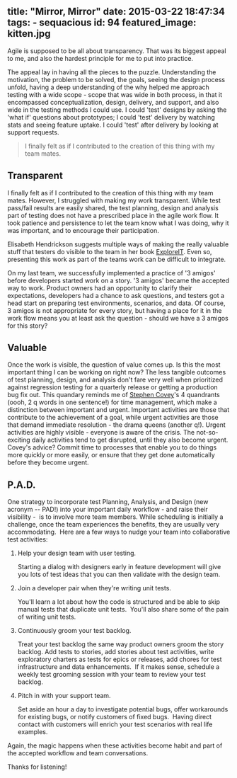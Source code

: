 title: "Mirror, Mirror"
date: 2015-03-22 18:47:34
tags:
	- sequacious
id: 94
featured_image: kitten.jpg
---

Agile is supposed to be all about transparency. That was its biggest appeal to me, and also the hardest principle for me to put into practice.

The appeal lay in having all the pieces to the puzzle. Understanding the motivation, the problem to be solved, the goals, seeing the design process unfold, having a deep understanding of the why helped me approach testing with a wide scope - scope that was wide in both process, in that it encompassed conceptualization, design, delivery, and support, and also wide in the testing methods I could use. I could 'test' designs by asking the 'what if' questions about prototypes; I could 'test' delivery by watching stats and seeing feature uptake. I could 'test' after delivery by looking at support requests.

> I finally felt as if I contributed to the creation of this thing with my team mates.

## Transparent
I finally felt as if I contributed to the creation of this thing with my team mates. However, I struggled with making my work transparent. While test pass/fail results are easily shared, the test planning, design and analysis part of testing does not have a prescribed place in the agile work flow. It took patience and persistence to let the team know what I was doing, why it was important, and to encourage their participation.

Elisabeth Hendrickson suggests multiple ways of making the really valuable stuff that testers do visible to the team in her book [ExploreIT](https://pragprog.com/book/ehxta/explore-it "ExploreIT"). Even so, presenting this work as part of the teams work can be difficult to integrate.

On my last team, we successfully implemented a practice of '3 amigos' before developers started work on a story. '3 amigos' became the accepted way to work. Product owners had an opportunity to clarify their expectations, developers had a chance to ask questions, and testers got a head start on preparing test environments, scenarios, and data. Of course, 3 amigos is not appropriate for every story, but having a place for it in the work flow means you at least ask the question - should we have a 3 amigos for this story?

## Valuable
Once the work is visible, the question of value comes up. Is this the most important thing I can be working on right now? The less tangible outcomes of test planning, design, and analysis don't fare very well when prioritized against regression testing for a quarterly release or getting a production bug fix out. This quandary reminds me of [Stephen Covey](http://en.wikipedia.org/wiki/Stephen_Covey "Stephen Covey")'s 4 quandrants (oooh, 2 q words in one sentence!) for time management, which make a distinction between important and urgent. Important activities are those that contribute to the achievement of a goal, while urgent activities are those that demand immediate resolution - the drama queens (another q!). Urgent activities are highly visible - everyone is aware of the crisis. The not-so-exciting daily activities tend to get disrupted, until they also become urgent. Covey's advice? Commit time to processes that enable you to do things more quickly or more easily, or ensure that they get done automatically before they become urgent.

## P.A.D.
One strategy to incorporate test Planning, Analysis, and Design (new acronym -- PAD!) into your important daily workflow - and raise their visibility -  is to involve more team members. While scheduling is initially a challenge, once the team experiences the benefits, they are usually very accommodating.  Here are a few ways to nudge your team into collaborative test activities:

1.  Help your design team with user testing.

	Starting a dialog with designers early in feature development will give you lots of test ideas that you can then validate with the design team.

2.  Join a developer pair when they're writing unit tests.

	You'll learn a lot about how the code is structured and be able to skip manual tests that duplicate unit tests.  You'll also share some of the pain of writing unit tests.

3.  Continuously groom your test backlog.

	 Treat your test backlog the same way product owners groom the story backlog. Add tests to stories, add stories about test activities, write exploratory charters as tests for epics or releases, add chores for test infrastructure and data enhancements.  If it makes sense, schedule a weekly test grooming session with your team to review your test backlog.

4.  Pitch in with your support team.

	Set aside an hour a day to investigate potential bugs, offer workarounds for existing bugs, or notify customers of fixed bugs.  Having direct contact with customers will enrich your test scenarios with real life examples.

Again, the magic happens when these activities become habit and part of the accepted workflow and team conversations.

Thanks for listening!

